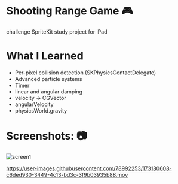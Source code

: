 # Shooting Range Game 🎮
challenge SpriteKit study project for iPad

# What I Learned

- Per-pixel collision detection (SKPhysicsContactDelegate)
- Advanced particle systems
- Timer
- linear and angular damping
- velocity -> CGVector
- angularVelocity
- physicsWorld.gravity

# Screenshots: 📷

![screen1](https://user-images.githubusercontent.com/78992253/173180580-ca4d92eb-1c11-4d8e-bd6d-e5c1fbe2d44d.png)

https://user-images.githubusercontent.com/78992253/173180608-c6ded930-3449-4c13-bd3c-3f9b03935b88.mov


